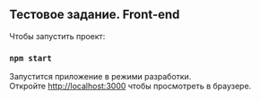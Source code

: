 
## Тестовое задание. Front-end

Чтобы запустить проект:

### `npm start`

Запустится приложение в режими разработки.<br>
Откройте [http://localhost:3000](http://localhost:3000) чтобы просмотреть в браузере.
